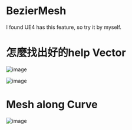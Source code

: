 # BezierMesh
I found UE4 has this feature, so try it by myself.

# 怎麼找出好的help Vector  
![image](https://lh3.googleusercontent.com/pw/AM-JKLX3GIDae3M7PkPsFwfYGAx2BR39JQDVsyn2tfcBlp2903ZEVvUXYDm898iEK6UvHyUB7MMaSWdXuUJXj5uJXDZM9fcB4AmMRJT2wZQ9cwAPgeYL-WWnkX5YaPGPfa-Fjlx14ygbQC3d0ctrb37EUXnKwg=w571-h507-no?authuser=0)

![image](https://lh3.googleusercontent.com/pw/AM-JKLUssN9Ub_rJPDlSGczW8W8_kKVmVSdjuep62rkuxIZcU0o7M_IY6G8EGbfJMz2Gp6S6KE1fdplueyriXRz1k4RvpJDTEVGGgnGZDmKWGCpvUrUO2hReF5kXxYxQJ1l6tQlSJMJ6ejE55Xwy2hHMfbWU5w=w630-h423-no?authuser=0)

# Mesh along Curve
![image](https://lh3.googleusercontent.com/pw/AM-JKLWxY4MLCsF9mMvbpfHrUIEiiRivXSMnc9DCZ2WElT61LBZaLAVKXTjmLDMwsEnlHb2QX-bOQjyO-WEpSekWgG6-ZlUpz4gPeTp9uwoj3cM1mcVnmS7PTNj0rPTj1_Ly9DmzYYI9I8iaGTaxvLlwCryY-w=w1615-h935-no?authuser=0)
